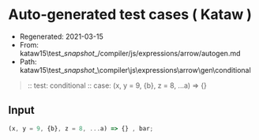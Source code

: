 # Auto-generated test cases ( Kataw )
- Regenerated: 2021-03-15
- From: kataw15\test\__snapshot__/compiler/js/expressions/arrow/autogen.md
- Path: kataw15\test\__snapshot__\compiler\js\expressions\arrow\gen\conditional
> :: test: conditional
> :: case: (x, y = 9, {b}, z = 8, ...a) => {}
## Input

`````js
(x, y = 9, {b}, z = 8, ...a) => {} , bar;
`````
